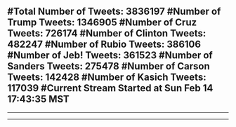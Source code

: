 #Total Number of Tweets: 3836197 
#Number of Trump Tweets: 1346905
#Number of Cruz Tweets: 726174
#Number of Clinton Tweets: 482247
#Number of Rubio Tweets: 386106
#Number of Jeb! Tweets: 361523
#Number of Sanders Tweets: 275478
#Number of Carson Tweets: 142428
#Number of Kasich Tweets: 117039
#Current Stream Started at Sun Feb 14 17:43:35 MST
---
---
---
